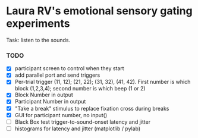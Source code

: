 # Laura RV's emotional sensory gating experiments
Task: listen to the sounds.

### TODO
- [x] participant screen to control when they start
- [x] add parallel port and send triggers
- [x] Per-trial trigger (11, 12); (21, 22); (31, 32), (41, 42). First number is which block (1,2,3,4); second number is which beep (1 or 2)
- [x] Block Number in output
- [x] Participant Number in output
- [x] "Take a break" stimulus to replace fixation cross during breaks
- [x] GUI for participant number, no input()
- [ ] Black Box test trigger-to-sound-onset latency and jitter 
- [ ] histograms for latency and jitter (matplotlib / pylab)
